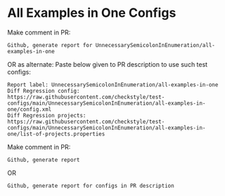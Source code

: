 # All Examples in One Configs
Make comment in PR:
```
Github, generate report for UnnecessarySemicolonInEnumeration/all-examples-in-one
```
OR as alternate:
Paste below given to PR description to use such test configs:
```
Report label: UnnecessarySemicolonInEnumeration/all-examples-in-one
Diff Regression config: https://raw.githubusercontent.com/checkstyle/test-configs/main/UnnecessarySemicolonInEnumeration/all-examples-in-one/config.xml
Diff Regression projects: https://raw.githubusercontent.com/checkstyle/test-configs/main/UnnecessarySemicolonInEnumeration/all-examples-in-one/list-of-projects.properties
```
Make comment in PR:
```
Github, generate report
```
OR
```
Github, generate report for configs in PR description
```
